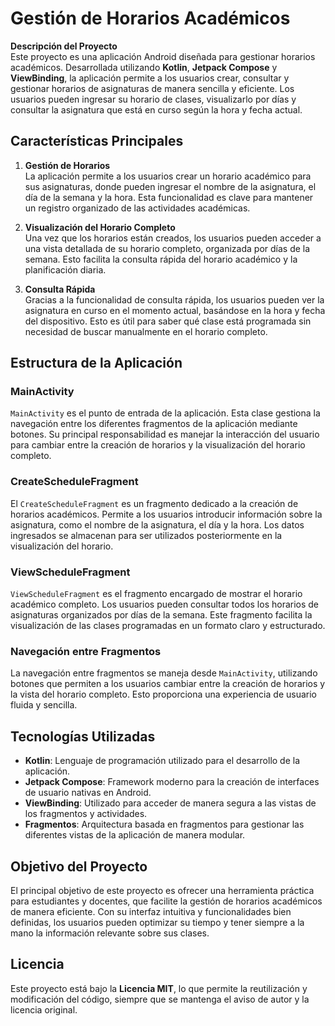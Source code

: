# **Gestión de Horarios Académicos**

**Descripción del Proyecto**  
Este proyecto es una aplicación Android diseñada para gestionar horarios académicos. Desarrollada utilizando **Kotlin**, **Jetpack Compose** y **ViewBinding**, la aplicación permite a los usuarios crear, consultar y gestionar horarios de asignaturas de manera sencilla y eficiente. Los usuarios pueden ingresar su horario de clases, visualizarlo por días y consultar la asignatura que está en curso según la hora y fecha actual.

## **Características Principales**

1. **Gestión de Horarios**  
   La aplicación permite a los usuarios crear un horario académico para sus asignaturas, donde pueden ingresar el nombre de la asignatura, el día de la semana y la hora. Esta funcionalidad es clave para mantener un registro organizado de las actividades académicas.

2. **Visualización del Horario Completo**  
   Una vez que los horarios están creados, los usuarios pueden acceder a una vista detallada de su horario completo, organizada por días de la semana. Esto facilita la consulta rápida del horario académico y la planificación diaria.

3. **Consulta Rápida**  
   Gracias a la funcionalidad de consulta rápida, los usuarios pueden ver la asignatura en curso en el momento actual, basándose en la hora y fecha del dispositivo. Esto es útil para saber qué clase está programada sin necesidad de buscar manualmente en el horario completo.

## **Estructura de la Aplicación**

### **MainActivity**
`MainActivity` es el punto de entrada de la aplicación. Esta clase gestiona la navegación entre los diferentes fragmentos de la aplicación mediante botones. Su principal responsabilidad es manejar la interacción del usuario para cambiar entre la creación de horarios y la visualización del horario completo.

### **CreateScheduleFragment**
El `CreateScheduleFragment` es un fragmento dedicado a la creación de horarios académicos. Permite a los usuarios introducir información sobre la asignatura, como el nombre de la asignatura, el día y la hora. Los datos ingresados se almacenan para ser utilizados posteriormente en la visualización del horario.

### **ViewScheduleFragment**
`ViewScheduleFragment` es el fragmento encargado de mostrar el horario académico completo. Los usuarios pueden consultar todos los horarios de asignaturas organizados por días de la semana. Este fragmento facilita la visualización de las clases programadas en un formato claro y estructurado.

### **Navegación entre Fragmentos**
La navegación entre fragmentos se maneja desde `MainActivity`, utilizando botones que permiten a los usuarios cambiar entre la creación de horarios y la vista del horario completo. Esto proporciona una experiencia de usuario fluida y sencilla.

## **Tecnologías Utilizadas**

- **Kotlin**: Lenguaje de programación utilizado para el desarrollo de la aplicación.
- **Jetpack Compose**: Framework moderno para la creación de interfaces de usuario nativas en Android.
- **ViewBinding**: Utilizado para acceder de manera segura a las vistas de los fragmentos y actividades.
- **Fragmentos**: Arquitectura basada en fragmentos para gestionar las diferentes vistas de la aplicación de manera modular.

## **Objetivo del Proyecto**

El principal objetivo de este proyecto es ofrecer una herramienta práctica para estudiantes y docentes, que facilite la gestión de horarios académicos de manera eficiente. Con su interfaz intuitiva y funcionalidades bien definidas, los usuarios pueden optimizar su tiempo y tener siempre a la mano la información relevante sobre sus clases.

## **Licencia**

Este proyecto está bajo la **Licencia MIT**, lo que permite la reutilización y modificación del código, siempre que se mantenga el aviso de autor y la licencia original.
